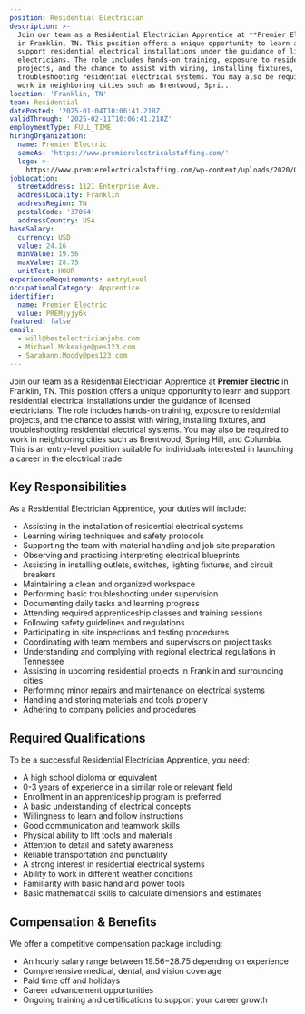 ```yaml
---
position: Residential Electrician
description: >-
  Join our team as a Residential Electrician Apprentice at **Premier Electric**
  in Franklin, TN. This position offers a unique opportunity to learn and
  support residential electrical installations under the guidance of licensed
  electricians. The role includes hands-on training, exposure to residential
  projects, and the chance to assist with wiring, installing fixtures, and
  troubleshooting residential electrical systems. You may also be required to
  work in neighboring cities such as Brentwood, Spri...
location: 'Franklin, TN'
team: Residential
datePosted: '2025-01-04T10:06:41.218Z'
validThrough: '2025-02-11T10:06:41.218Z'
employmentType: FULL_TIME
hiringOrganization:
  name: Premier Electric
  sameAs: 'https://www.premierelectricalstaffing.com/'
  logo: >-
    https://www.premierelectricalstaffing.com/wp-content/uploads/2020/05/Premier-Electrical-Staffing-logo.png
jobLocation:
  streetAddress: 1121 Enterprise Ave.
  addressLocality: Franklin
  addressRegion: TN
  postalCode: '37064'
  addressCountry: USA
baseSalary:
  currency: USD
  value: 24.16
  minValue: 19.56
  maxValue: 28.75
  unitText: HOUR
experienceRequirements: entryLevel
occupationalCategory: Apprentice
identifier:
  name: Premier Electric
  value: PREMjyjy6k
featured: false
email:
  - will@bestelectricianjobs.com
  - Michael.Mckeaige@pes123.com
  - Sarahann.Moody@pes123.com
---
```




Join our team as a Residential Electrician Apprentice at **Premier Electric** in Franklin, TN. This position offers a unique opportunity to learn and support residential electrical installations under the guidance of licensed electricians. The role includes hands-on training, exposure to residential projects, and the chance to assist with wiring, installing fixtures, and troubleshooting residential electrical systems. You may also be required to work in neighboring cities such as Brentwood, Spring Hill, and Columbia. This is an entry-level position suitable for individuals interested in launching a career in the electrical trade. 

## Key Responsibilities
As a Residential Electrician Apprentice, your duties will include:
- Assisting in the installation of residential electrical systems
- Learning wiring techniques and safety protocols
- Supporting the team with material handling and job site preparation
- Observing and practicing interpreting electrical blueprints
- Assisting in installing outlets, switches, lighting fixtures, and circuit breakers
- Maintaining a clean and organized workspace
- Performing basic troubleshooting under supervision
- Documenting daily tasks and learning progress
- Attending required apprenticeship classes and training sessions
- Following safety guidelines and regulations
- Participating in site inspections and testing procedures
- Coordinating with team members and supervisors on project tasks
- Understanding and complying with regional electrical regulations in Tennessee
- Assisting in upcoming residential projects in Franklin and surrounding cities
- Performing minor repairs and maintenance on electrical systems
- Handling and storing materials and tools properly
- Adhering to company policies and procedures

## Required Qualifications
To be a successful Residential Electrician Apprentice, you need:
- A high school diploma or equivalent
- 0-3 years of experience in a similar role or relevant field
- Enrollment in an apprenticeship program is preferred
- A basic understanding of electrical concepts
- Willingness to learn and follow instructions
- Good communication and teamwork skills
- Physical ability to lift tools and materials
- Attention to detail and safety awareness
- Reliable transportation and punctuality
- A strong interest in residential electrical systems
- Ability to work in different weather conditions
- Familiarity with basic hand and power tools
- Basic mathematical skills to calculate dimensions and estimates

## Compensation & Benefits
We offer a competitive compensation package including:
- An hourly salary range between $19.56-$28.75 depending on experience
- Comprehensive medical, dental, and vision coverage
- Paid time off and holidays
- Career advancement opportunities
- Ongoing training and certifications to support your career growth
